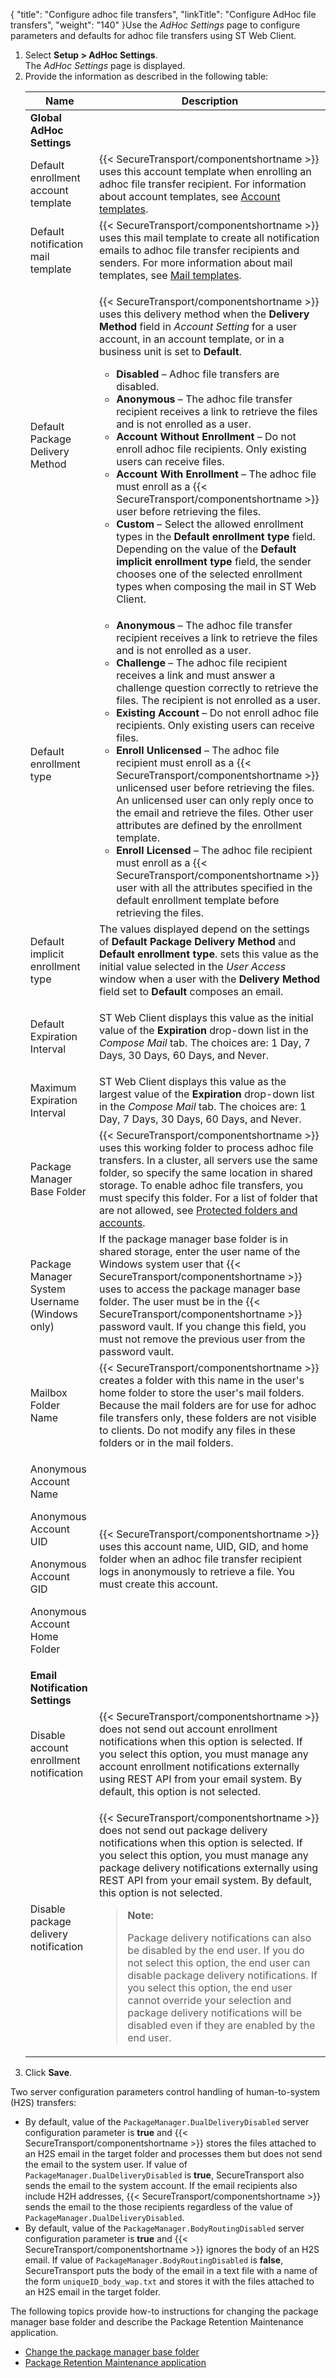 {
    "title": "Configure adhoc file transfers",
    "linkTitle": "Configure AdHoc file transfers",
    "weight": "140"
}Use the *AdHoc Settings* page to configure parameters and defaults for adhoc file transfers using ST Web Client.

1.  Select **Setup > AdHoc Settings**.  
    The *AdHoc Settings* page is displayed.
2.  <span id="AdHoc_Settings"></span>Provide the information as described in the following table:  
    <table>
       <thead>
          <tr>
    <th class="HeadE-Column1-Header1">Name         </th>
    <th class="HeadD-Column1-Header1">Description         </th>
          </tr>
       </thead>
       <tbody>
          <tr>
             <td><strong>Global AdHoc Settings</strong>         </td>
          </tr>
          <tr>
             <td>Default enrollment account template         </td>
             <td>{{< SecureTransport/componentshortname  >}} uses this account template when enrolling an adhoc file transfer recipient. For information about account templates, see <a href="../../c_st_advancedaccountadministration/c_st_accounttemplates#Advanced_Accounts_2036285406_1088507" class="MCXref xref">Account templates</a>.         </td>
          </tr>
          <tr>
             <td>Default notification mail template         </td>
             <td>{{< SecureTransport/componentshortname  >}} uses this mail template to create all notification emails to adhoc file transfer recipients and senders. For more information about mail templates, see <a href="../t_st_mailtemplates#SetupMenu_1217491348_1149202" class="MCXref xref">Mail templates</a>.         </td>
          </tr>
          <tr>
             <td><span id="DeliveryMethod"></span>Default Package Delivery Method         </td>
             <td><p>{{< SecureTransport/componentshortname  >}} uses this delivery method when the <strong>Delivery Method</strong> field in <em>Account Setting</em> for a user account, in an account template, or in a business unit is set to <strong>Default</strong>.</p>
    <ul>
    <li><strong>Disabled</strong> – Adhoc file transfers are disabled.</li>
    <li><strong>Anonymous</strong> – The adhoc file transfer recipient receives a link to retrieve the files and is not enrolled as a user.</li>
    <li><strong>Account Without Enrollment</strong> – Do not enroll adhoc file recipients. Only existing users can receive files.</li>
    <li><strong>Account With Enrollment</strong> – The adhoc file must enroll as a {{< SecureTransport/componentshortname  >}} user before retrieving the files.</li>
    <li><strong>Custom</strong> – Select the allowed enrollment types in the <strong>Default enrollment type</strong> field. Depending on the value of the <strong>Default implicit enrollment type</strong> field, the sender chooses one of the selected enrollment types when composing the mail in ST Web Client.</li>
    </ul>         </td>
          </tr>
          <tr>
             <td><span id="EnrollmentTypes"></span>Default enrollment type         </td>
             <td><ul>
    <li><strong>Anonymous</strong> – The adhoc file transfer recipient receives a link to retrieve the files and is not enrolled as a user.</li>
    <li><strong>Challenge</strong> – The adhoc file recipient receives a link and must answer a challenge question correctly to retrieve the files. The recipient is not enrolled as a user.</li>
    <li><strong>Existing Account</strong> – Do not enroll adhoc file recipients. Only existing users can receive files.</li>
    <li><strong>Enroll Unlicensed</strong> – The adhoc file recipient must enroll as a {{< SecureTransport/componentshortname  >}} unlicensed user before retrieving the files. An unlicensed user can only reply once to the email and retrieve the files. Other user attributes are defined by the enrollment template.</li>
    <li><strong>Enroll Licensed</strong> – The adhoc file recipient must enroll as a {{< SecureTransport/componentshortname  >}} user with all the attributes specified in the default enrollment template before retrieving the files.</li>
    </ul>         </td>
          </tr>
          <tr>
             <td><span id="ImplicitEnrollmentType"></span>Default implicit enrollment type         </td>
             <td>The values displayed depend on the settings of <strong>Default Package Delivery Method</strong> and <strong>Default enrollment type</strong>. sets this value as the initial value selected in the <em>User Access</em> window when a user with the <strong>Delivery Method</strong> field set to <strong>Default</strong> composes an email.         </td>
          </tr>
          <tr>
             <td>Default Expiration Interval         </td>
             <td><p>ST Web Client displays this value as the initial value of the <strong>Expiration</strong> drop-down list in the <em>Compose Mail</em> tab. The choices are: 1 Day, 7 Days, 30 Days, 60 Days, and Never.</p>         </td>
          </tr>
          <tr>
             <td>Maximum Expiration Interval         </td>
             <td>ST Web Client displays this value as the largest value of the <strong>Expiration</strong> drop-down list in the <em>Compose Mail</em> tab. The choices are: 1 Day, 7 Days, 30 Days, 60 Days, and Never.         </td>
          </tr>
          <tr>
             <td>Package Manager Base Folder         </td>
             <td>{{< SecureTransport/componentshortname  >}} uses this working folder to process adhoc file transfers. In a cluster, all servers use the same folder, so specify the same location in shared storage. To enable adhoc file transfers, you must specify this folder. For a list of folder that are not allowed, see <a href="../../accounts/useraccounts/c_st_protected_folders_accounts#Protecte" class="MCXref xref">Protected folders and accounts</a>.         </td>
          </tr>
          <tr>
             <td>Package Manager System Username<br />
    (Windows only)         </td>
             <td>If the package manager base folder is in shared storage, enter the user name of the Windows system user that {{< SecureTransport/componentshortname  >}} uses to access the package manager base folder. The user must be in the {{< SecureTransport/componentshortname  >}} password vault. If you change this field, you must not remove the previous user from the password vault.         </td>
          </tr>
          <tr>
             <td>Mailbox Folder Name         </td>
             <td>{{< SecureTransport/componentshortname  >}} creates a folder with this name in the user's home folder to store the user's mail folders. Because the mail folders are for use for adhoc file transfers only, these folders are not visible to clients. Do not modify any files in these folders or in the mail folders.         </td>
          </tr>
          <tr>
             <td><p>Anonymous Account Name</p>
    <p>Anonymous Account UID</p>
    <p>Anonymous Account GID</p>
    <p>Anonymous Account Home Folder</p>         </td>
             <td>{{< SecureTransport/componentshortname  >}} uses this account name, UID, GID, and home folder when an adhoc file transfer recipient logs in anonymously to retrieve a file. You must create this account.         </td>
          </tr>
          <tr>
             <td><strong>Email Notification Settings</strong>         </td>
          </tr>
          <tr>
             <td>Disable account enrollment notification         </td>
             <td>{{< SecureTransport/componentshortname  >}} does not send out account enrollment notifications when this option is selected. If you select this option, you must manage any account enrollment notifications externally using REST API from your email system. By default, this option is not selected.         </td>
          </tr>
          <tr>
             <td>Disable package delivery notification         </td>
             <td><p>{{< SecureTransport/componentshortname  >}} does not send out package delivery notifications when this option is selected. If you select this option, you must manage any package delivery notifications externally using REST API from your email system. By default, this option is not selected.</p>
    <blockquote>
    <p><strong>Note:</strong></p>
    <p>Package delivery notifications can also be disabled by the end user. If you do not select this option, the end user can disable package delivery notifications. If you select this option, the end user cannot override your selection and package delivery notifications will be disabled even if they are enabled by the end user.</p>
    </blockquote>         </td>
          </tr>
       </tbody>
    </table>
3.  Click **Save**.

Two server configuration parameters control handling of human-to-system (H2S) transfers:

-   By default, value of the `PackageManager.DualDeliveryDisabled` server configuration parameter is **true** and {{< SecureTransport/componentshortname >}} stores the files attached to an H2S email in the target folder and processes them but does not send the email to the system user. If value of `PackageManager.DualDeliveryDisabled` is **true**, SecureTransport also sends the email to the system account. If the email recipients also include H2H addresses, {{< SecureTransport/componentshortname >}} sends the email to the those recipients regardless of the value of `PackageManager.DualDeliveryDisabled`.
-   By default, value of the `PackageManager.BodyRoutingDisabled` server configuration parameter is **true** and {{< SecureTransport/componentshortname >}} ignores the body of an H2S email. If value of `PackageManager.BodyRoutingDisabled` is **false**, SecureTransport puts the body of the email in a text file with a name of the form `uniqueID_body_wap.txt` and stores it with the files attached to an H2S email in the target folder.

The following topics provide how-to instructions for changing the package manager base folder and describe the Package Retention Maintenance application.

-   <a href="t_st_change_package_manager_base_folder" class="MCXref xref">Change the package manager base folder</a>
-   <a href="../../applications/applicationspackageretentionmaintenance" class="MCXref xref">Package Retention Maintenance application</a>
